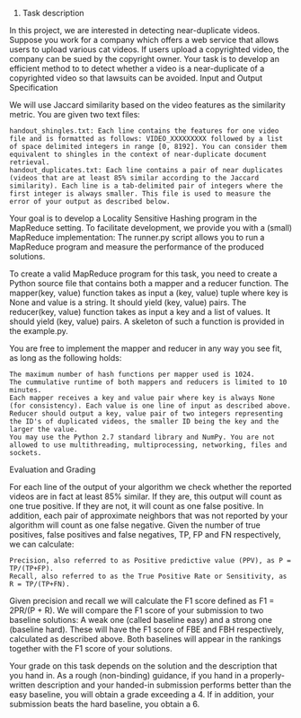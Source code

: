  1. Task description

In this project, we are interested in detecting near-duplicate videos. Suppose you work for a company which offers a web service that allows users to upload various cat videos. If users upload a copyrighted video, the company can be sued by the copyright owner. Your task is to develop an efficient method to to detect whether a video is a near-duplicate of a copyrighted video so that lawsuits can be avoided.
Input and Output Specification

We will use Jaccard similarity based on the video features as the similarity metric. You are given two text files:

    handout_shingles.txt: Each line contains the features for one video file and is formatted as follows: VIDEO_XXXXXXXXX followed by a list of space delimited integers in range [0, 8192]. You can consider them equivalent to shingles in the context of near-duplicate document retrieval.
    handout_duplicates.txt: Each line contains a pair of near duplicates (videos that are at least 85% similar according to the Jaccard similarity). Each line is a tab-delimited pair of integers where the first integer is always smaller. This file is used to measure the error of your output as described below.

Your goal is to develop a Locality Sensitive Hashing program in the MapReduce setting. To facilitate development, we provide you with a (small) MapReduce implementation: The runner.py script allows you to run a MapReduce program and measure the performance of the produced solutions.

To create a valid MapReduce program for this task, you need to create a Python source file that contains both a mapper and a reducer function. The mapper(key, value) function takes as input a (key, value) tuple where key is None and value is a string. It should yield (key, value) pairs. The reducer(key, value) function takes as input a key and a list of values. It should yield (key, value) pairs. A skeleton of such a function is provided in the example.py.

You are free to implement the mapper and reducer in any way you see fit, as long as the following holds:

    The maximum number of hash functions per mapper used is 1024.
    The cummulative runtime of both mappers and reducers is limited to 10 minutes.
    Each mapper receives a key and value pair where key is always None (for consistency). Each value is one line of input as described above.
    Reducer should output a key, value pair of two integers representing the ID's of duplicated videos, the smaller ID being the key and the larger the value.
    You may use the Python 2.7 standard library and NumPy. You are not allowed to use multithreading, multiprocessing, networking, files and sockets.

Evaluation and Grading

For each line of the output of your algorithm we check whether the reported videos are in fact at least 85% similar. If they are, this output will count as one true positive. If they are not, it will count as one false positive. In addition, each pair of approximate neighbors that was not reported by your algorithm will count as one false negative. Given the number of true positives, false positives and false negatives, TP, FP and FN respectively, we can calculate:

    Precision, also referred to as Positive predictive value (PPV), as P = TP/(TP+FP).
    Recall, also referred to as the True Positive Rate or Sensitivity, as R = TP/(TP+FN).

Given precision and recall we will calculate the F1 score defined as F1 = 2PR/(P + R). We will compare the F1 score of your submission to two baseline solutions: A weak one (called baseline easy) and a strong one (baseline hard). These will have the F1 score of FBE and FBH respectively, calculated as described above. Both baselines will appear in the rankings together with the F1 score of your solutions.

Your grade on this task depends on the solution and the description that you hand in. As a rough (non-binding) guidance, if you hand in a properly-written description and your handed-in submission performs better than the easy baseline, you will obtain a grade exceeding a 4. If in addition, your submission beats the hard baseline, you obtain a 6.